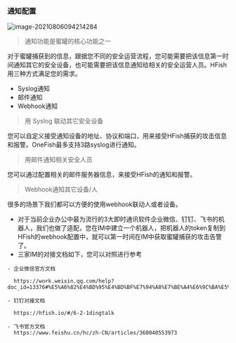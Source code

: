 ### 通知配置



![image-20210806094214284](http://img.threatbook.cn/hfish/image-20210806094214284.png)



> 通知功能是蜜罐的核心功能之一

对于蜜罐捕获到的信息，跟据您不同的安全运营流程，您可能需要把该信息第一时间通知其它的安全设备，也可能需要把该信息通知给相关的安全运营人员。HFish用三种方式满足您的需求。

- Syslog通知
- 邮件通知
- Webhook通知



> 用 Syslog 联动其它安全设备

您可以自定义接受通知设备的地址、协议和端口，用来接受HFish捕获的攻击信息和报警。OneFish最多支持3路syslog进行通知。



> 用邮件通知相关安全人员

您可以通过配置相关的邮件服务器信息，来接受HFish的通知和报警。



> Webhook通知其它设备/人

很多的场景下我们都可以方便的使用webhook联动人或者设备。

- 对于当前企业办公中最为流行的3大即时通讯软件企业微信、钉钉、飞书的机器人，我们也做了适配，您在IM中建立一个机器人，把机器人的token复制到HFish的webhook配置中，就可以第一时间在IM中获取蜜罐捕获的攻击告警了。
- 三家IM的对接文档如下，您可以对照进行参考

```wiki
- 企业微信官方文档

  https://work.weixin.qq.com/help?doc_id=13376#%E5%A6%82%E4%BD%95%E4%BD%BF%E7%94%A8%E7%BE%A4%E6%9C%BA%E5%99%A8%E4%BA%BA

- 钉钉对接文档

  https://hfish.io/#/6-2-1dingtalk

- 飞书官方文档
  https://www.feishu.cn/hc/zh-CN/articles/360040553973
```

